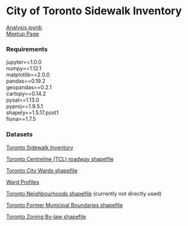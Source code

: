 <h1>City of Toronto Sidewalk Inventory</h1>

[Analysis ipynb](https://nbviewer.jupyter.org/github/cczhu/OpenDataToronto/blob/master/SidewalkInventory/Toronto%20Sidewalk%20Inventory%20%28Open%20Data%202017-4-20%29.ipynb)<br/>
[Meetup Page](https://www.meetup.com/opentoronto/events/236673636/)

<h3>Requirements</h3>

jupyter==1.0.0 <br>
numpy==1.12.1 <br>
matplotlib==2.0.0 <br>
pandas==0.19.2 <br>
geopandas==0.2.1 <br>
cartopy==0.14.2 <br>
pysal==1.13.0 <br>
pyproj==1.9.5.1 <br>
shapely==1.5.17.post1 <br>
fiona==1.7.5

<h3>Datasets</h3>

[Toronto Sidewalk Inventory](https://www.toronto.ca/city-government/data-research-maps/open-data/open-data-catalogue/#3763d352-5f0a-4385-4cec-f255d4860ea5)

[Toronto Centreline (TCL) roadway shapefile](https://www.toronto.ca/city-government/data-research-maps/open-data/open-data-catalogue/#e4ec3384-056f-aa59-70f7-9ad7706f31a3)

[Toronto City Wards shapefile](https://www.toronto.ca/city-government/data-research-maps/open-data/open-data-catalogue/#29b6fadf-0bd6-2af9-4a8c-8c41da285ad7)

[Ward Profiles](https://www.toronto.ca/city-government/data-research-maps/open-data/open-data-catalogue/#0dcc4b06-b0e8-3db3-80d0-a10aed2a0312)

[Toronto Neighbourhoods shapefile](https://www.toronto.ca/city-government/data-research-maps/open-data/open-data-catalogue/#a45bd45a-ede8-730e-1abc-93105b2c439f) (currently not directly used)

[Toronto Former Municipal Boundaries shapefile](https://www.toronto.ca/city-government/data-research-maps/open-data/open-data-catalogue/#530bd520-c8b6-7613-a6a5-544a073dadec)

[Toronto Zoning By-law shapefile](https://www.toronto.ca/city-government/data-research-maps/open-data/open-data-catalogue/#8fef077c-9a14-e922-0c57-f390cd68b8a0)

